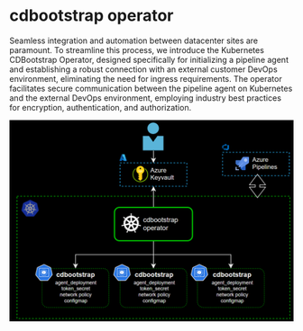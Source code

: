 # cdbootstrap operator

Seamless integration and automation between datacenter sites are paramount. To streamline this process, we introduce the Kubernetes CDBootstrap Operator, designed specifically for initializing a pipeline agent and establishing a robust connection with an external customer DevOps environment, eliminating the need for ingress requirements. The operator facilitates secure communication between the pipeline agent on Kubernetes and the external DevOps environment, employing industry best practices for encryption, authentication, and authorization.

![Alt Text](hack/cdbootstrap-operator.PNG)
